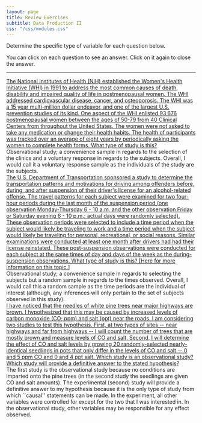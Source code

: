```yaml
---
layout: page
title: Review Exercises
subtitle: Data Production II
css: "/css/modules.css"
---
```


Determine the specific type of variable for each question below.

You can click on each question to see an answer. Click on it again to close the answer.

---
<div class="panel-group">
  <div class="panel panel-default">
    <div class="panel-heading">
      <div class="panel-title">
        <a data-toggle="collapse" href="#SWIH">The National Institutes of Health (NIH) established the Women's Health Initiative (WHI) in 1991 to address the most common causes of death, disability and impaired quality of life in postmenopausal women. The WHI addressed cardiovascular disease, cancer, and osteoporosis. The WHI was a 15 year multi-million dollar endeavor, and one of the largest U.S. prevention studies of its kind. One aspect of the WHI enlisted 93,676 postmenopausal women between the ages of 50-79 from 40 Clinical Centers from throughout the United States. The women were not asked to take any medication or change their health habits. The health of participants was tracked over an average of eight years by periodically asking the women to complete health forms. What type of study is this?</a>
      </div>
    </div>
    <div id="SWIH" class="panel-collapse collapse">
      <div class="panel-body">Observational study; a convenience sample in regards to the selection of the clinics and a voluntary response in regards to the subjects.  Overall, I would call it a voluntary response sample as the individuals of the study are the subjects.
      </div>
    </div>
  </div>

<div class="panel-group">
  <div class="panel panel-default">
    <div class="panel-heading">
      <div class="panel-title">
        <a data-toggle="collapse" href="#SDOT">The U.S. Department of Transportation sponsored a study to determine the transportation patterns and motivations for driving among offenders before, during, and after suspension of their driver's license for an alcohol-related offense. The travel patterns for each subject were examined for two four-hour periods during the last month of the suspension period (one observation Monday-Thursday 6 - 10 a.m. and the other observation Friday or Saturday evening 6 - 10 p.m.; actual days were randomly selected). These observation periods were selected to include a time period when the subject would likely be traveling to work and a time period when the subject would likely be traveling for personal, recreational, or social reasons. Similar examinations were conducted at least one month after drivers had had their license reinstated. These post-suspension observations were conducted for each subject at the same times of day and days of the week as the during-suspension observations. What type of study is this? [<a href="http://www.nhtsa.dot.gov/people/injury/research/observation_study/index.htm">Here for more information on this topic.</a>]</a>
      </div>
    </div>
    <div id="SDOT" class="panel-collapse collapse">
      <div class="panel-body">Observational study; a convenience sample in regards to selecting the subjects but a random sample in regards to the times observed.  Overall, I would call this a random sample as the time periods are the individual of interest (although, any inferences will only pertain to the set of subjects observed in this study).
      </div>
    </div>
  </div>

<div class="panel-group">
  <div class="panel panel-default">
    <div class="panel-heading">
      <div class="panel-title">
        <a data-toggle="collapse" href="#Pines">I have noticed that the needles of white pine trees near major highways are brown. I hypothesized that this may be caused by increased levels of carbon monoxide (CO; ppm) and salt (ppt) near the roads. I am considering two studies to test this hypothesis. First, at two types of sites -- near highways and far from highways -- I will count the number of trees that are mostly brown and measure levels of CO and salt. Second, I will determine the effect of CO and salt levels by growing 20 randomly-selected nearly-identical seedlings in pots that only differ in the levels of CO and salt -- 0 and 5 ppm CO and 0 and 4 ppt salt. Which study is an observational study? Which study will provide a definitive answer to the stated hypothesis?</a>
      </div>
    </div>
    <div id="Pines" class="panel-collapse collapse">
      <div class="panel-body">The first study is the observational study because no conditions are imparted onto the pine trees (in the second study the seedlings are given CO and salt amounts). The experimental (second) study will provide a definitive answer to my hypothesis because it is the only type of study from which ``causal'' statements can be made.  In the experiment, all other variables were controlled for except for the two that I was interested in.  In the observational study, other variables may be responsible for any effect observed.
      </div>
    </div>
  </div>

</div>

